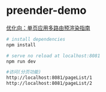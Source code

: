 # preender-demo

[优化向：单页应用多路由预渲染指南](https://juejin.im/post/59d49d976fb9a00a571d651d)

``` bash
# install dependencies
npm install

# serve no reload at localhost:8081
npm run dev

#访问(分页功能)
http://localhost:8081/pageList/1
http://localhost:8081/pageList/2 
```
